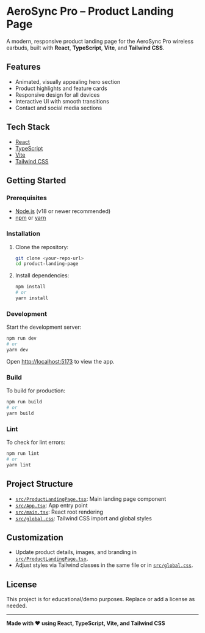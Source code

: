 # AeroSync Pro – Product Landing Page

A modern, responsive product landing page for the AeroSync Pro wireless earbuds, built with **React**, **TypeScript**, **Vite**, and **Tailwind CSS**.

## Features

- Animated, visually appealing hero section
- Product highlights and feature cards
- Responsive design for all devices
- Interactive UI with smooth transitions
- Contact and social media sections

## Tech Stack

- [React](https://react.dev/)
- [TypeScript](https://www.typescriptlang.org/)
- [Vite](https://vitejs.dev/)
- [Tailwind CSS](https://tailwindcss.com/)

## Getting Started

### Prerequisites

- [Node.js](https://nodejs.org/) (v18 or newer recommended)
- [npm](https://www.npmjs.com/) or [yarn](https://yarnpkg.com/)

### Installation

1. Clone the repository:
   ```sh
   git clone <your-repo-url>
   cd product-landing-page
   ```

2. Install dependencies:
   ```sh
   npm install
   # or
   yarn install
   ```

### Development

Start the development server:
```sh
npm run dev
# or
yarn dev
```
Open [http://localhost:5173](http://localhost:5173) to view the app.

### Build

To build for production:
```sh
npm run build
# or
yarn build
```

### Lint

To check for lint errors:
```sh
npm run lint
# or
yarn lint
```

## Project Structure

- [`src/ProductLandingPage.tsx`](src/ProductLandingPage.tsx): Main landing page component
- [`src/App.tsx`](src/App.tsx): App entry point
- [`src/main.tsx`](src/main.tsx): React root rendering
- [`src/global.css`](src/global.css): Tailwind CSS import and global styles

## Customization

- Update product details, images, and branding in [`src/ProductLandingPage.tsx`](src/ProductLandingPage.tsx).
- Adjust styles via Tailwind classes in the same file or in [`src/global.css`](src/global.css).

## License

This project is for educational/demo purposes. Replace or add a license as needed.

---

**Made with ❤️ using React, TypeScript, Vite, and Tailwind CSS**